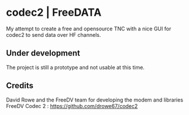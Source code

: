 # codec2 | FreeDATA
My attempt to create a free and opensource TNC with a nice GUI for codec2 to send data over HF channels. 

## Under development
The project is still a prototype and not usable at this time.


## Credits
David Rowe and the FreeDV team for developing the modem and libraries
FreeDV Codec 2 : https://github.com/drowe67/codec2
